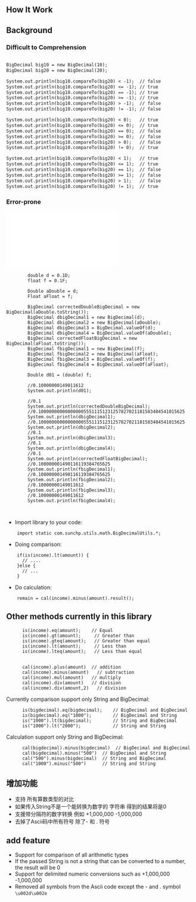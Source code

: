 How It Work
------------------------

## Background


### Difficult to Comprehension
```txt

BigDecimal big10 = new BigDecimal(10);
BigDecimal big20 = new BigDecimal(20);

System.out.println(big10.compareTo(big20) < -1);  // false
System.out.println(big10.compareTo(big20) <= -1); // true
System.out.println(big10.compareTo(big20) == -1); // true
System.out.println(big10.compareTo(big20) >= -1); // true
System.out.println(big10.compareTo(big20) > -1);  // false
System.out.println(big10.compareTo(big20) != -1); // false

System.out.println(big10.compareTo(big20) < 0);   // true
System.out.println(big10.compareTo(big20) <= 0);  // true
System.out.println(big10.compareTo(big20) == 0);  // false
System.out.println(big10.compareTo(big20) >= 0);  // false
System.out.println(big10.compareTo(big20) > 0);   // false
System.out.println(big10.compareTo(big20) != 0);  // true

System.out.println(big10.compareTo(big20) < 1);   // true
System.out.println(big10.compareTo(big20) <= 1);  // true
System.out.println(big10.compareTo(big20) == 1);  // false
System.out.println(big10.compareTo(big20) >= 1);  // false
System.out.println(big10.compareTo(big20) > 1);   // false
System.out.println(big10.compareTo(big20) != 1);  // true

```

### Error-prone


![傻傻分不清楚](./src/test/java/com/sunchp/utils/math/Test.java)

```
        double d = 0.1D;
        float f = 0.1F;

        Double aDouble = d;
        Float aFloat = f;

        BigDecimal correctedDoubleBigDecimal = new BigDecimal(aDouble.toString());
        BigDecimal dbigDecimal1 = new BigDecimal(d);
        BigDecimal dbigDecimal2 = new BigDecimal(aDouble);
        BigDecimal dbigDecimal3 = BigDecimal.valueOf(d);
        BigDecimal dbigDecimal4 = BigDecimal.valueOf(aDouble);
        BigDecimal correctedFloatBigDecimal = new BigDecimal(aFloat.toString());
        BigDecimal fbigDecimal1 = new BigDecimal(f);
        BigDecimal fbigDecimal2 = new BigDecimal(aFloat);
        BigDecimal fbigDecimal3 = BigDecimal.valueOf(f);
        BigDecimal fbigDecimal4 = BigDecimal.valueOf(aFloat);

        Double d01 = (double) f;

        //0.10000000149011612
        System.out.println(d01);

        //0.1
        System.out.println(correctedDoubleBigDecimal);
        //0.1000000000000000055511151231257827021181583404541015625
        System.out.println(dbigDecimal1);
        //0.1000000000000000055511151231257827021181583404541015625
        System.out.println(dbigDecimal2);
        //0.1
        System.out.println(dbigDecimal3);
        //0.1
        System.out.println(dbigDecimal4);
        //0.1
        System.out.println(correctedFloatBigDecimal);
        //0.100000001490116119384765625
        System.out.println(fbigDecimal1);
        //0.100000001490116119384765625
        System.out.println(fbigDecimal2);
        //0.10000000149011612
        System.out.println(fbigDecimal3);
        //0.10000000149011612
        System.out.println(fbigDecimal4);
        
        
```


- Import library to your code:
```
	import static com.sunchp.utils.math.BigDecimalUtils.*;
```

- Doing comparison:
```
    if(is(income).lt(amount)) {
      // ....
    }else {
      // ...
    }
```

- Do calculation:
```
    remain = cal(income).minus(amount).result();
```    

Other methods currently in this library
------------------------
```
      is(income).eq(amount);    // Equal
      is(income).gt(amount);     // Greater than
      is(income).gteq(amount);   // Greater than equal
      is(income).lt(amount);     // Less than
      is(income).lteq(amount);   // Less than equal
 
      
      cal(income).plus(amount)  // addition
      cal(income).minus(amount)   // subtraction
      cal(income).mul(amount)   // multiply
      cal(income).div(amount)   // division
      cal(income).div(amount,2)   // division
```
      
      
Currently comparison support only String and BigDecimal:
```
      is(bigdecimal).eq(bigdecimal);    // BigDecimal and BigDecimal
      is(bigdecimal).eq("1000");        // BigDecimal and String
      is("1000").lt(bigdecimal);        // String and BigDecimal
      is("1000").lt("2000");            // String and String
```
       
Calculation support only String and BigDecimal:
```
      cal(bigdecimal).minus(bigdecimal)  // BigDecimal and BigDecimal
      cal(bigdecimal).minus("500")  // BigDecimal and String
      cal("500").minus(bigdecimal)  // String and BigDecimal
      cal("1000").minus("500")      // String and String
```

## 增加功能

* 支持 所有算数类型的对比
* 如果传入String不是一个能转换为数字的 字符串 得到的结果将是0
* 支援带分隔符的数字转换  例如 +1,000,000 -1,000,000
* 去掉了Ascii码中所有符号 除了- 和 . 符号

## add feature

* Support for comparison of all arithmetic types
* If the passed String is not a string that can be converted to a number, the result will be 0
* Support for delimited numeric conversions such as +1,000,000 -1,000,000
* Removed all symbols from the Ascii code except the - and . symbol `\u002d\u002e`
